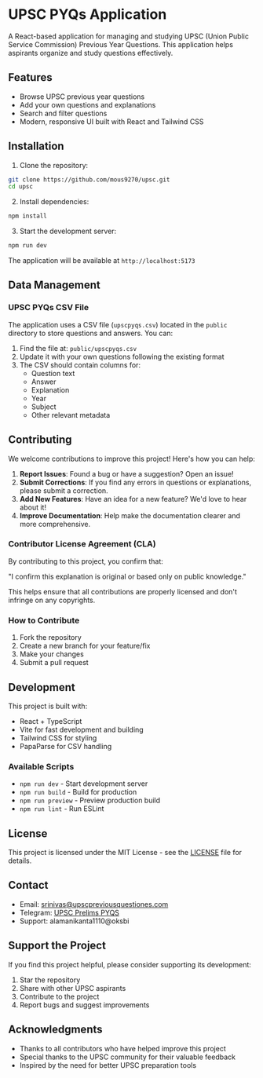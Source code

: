 # UPSC PYQs Application

A React-based application for managing and studying UPSC (Union Public Service Commission) Previous Year Questions. This application helps aspirants organize and study questions effectively.

## Features

- Browse UPSC previous year questions
- Add your own questions and explanations
- Search and filter questions
- Modern, responsive UI built with React and Tailwind CSS

## Installation

1. Clone the repository:
```bash
git clone https://github.com/mous9270/upsc.git
cd upsc
```

2. Install dependencies:
```bash
npm install
```

3. Start the development server:
```bash
npm run dev
```

The application will be available at `http://localhost:5173`

## Data Management

### UPSC PYQs CSV File

The application uses a CSV file (`upscpyqs.csv`) located in the `public` directory to store questions and answers. You can:

1. Find the file at: `public/upscpyqs.csv`
2. Update it with your own questions following the existing format
3. The CSV should contain columns for:
   - Question text
   - Answer
   - Explanation
   - Year
   - Subject
   - Other relevant metadata

## Contributing

We welcome contributions to improve this project! Here's how you can help:

1. **Report Issues**: Found a bug or have a suggestion? Open an issue!
2. **Submit Corrections**: If you find any errors in questions or explanations, please submit a correction.
3. **Add New Features**: Have an idea for a new feature? We'd love to hear about it!
4. **Improve Documentation**: Help make the documentation clearer and more comprehensive.

### Contributor License Agreement (CLA)

By contributing to this project, you confirm that:

"I confirm this explanation is original or based only on public knowledge."

This helps ensure that all contributions are properly licensed and don't infringe on any copyrights.

### How to Contribute

1. Fork the repository
2. Create a new branch for your feature/fix
3. Make your changes
4. Submit a pull request

## Development

This project is built with:
- React + TypeScript
- Vite for fast development and building
- Tailwind CSS for styling
- PapaParse for CSV handling

### Available Scripts

- `npm run dev` - Start development server
- `npm run build` - Build for production
- `npm run preview` - Preview production build
- `npm run lint` - Run ESLint

## License

This project is licensed under the MIT License - see the [LICENSE](LICENSE) file for details.

## Contact

- Email: srinivas@upscpreviousquestiones.com
- Telegram: [UPSC Prelims PYQS](https://t.me/UPSCPrelimsPYQS)
- Support: alamanikanta1110@oksbi

## Support the Project

If you find this project helpful, please consider supporting its development:

1. Star the repository
2. Share with other UPSC aspirants
3. Contribute to the project
4. Report bugs and suggest improvements

## Acknowledgments

- Thanks to all contributors who have helped improve this project
- Special thanks to the UPSC community for their valuable feedback
- Inspired by the need for better UPSC preparation tools
